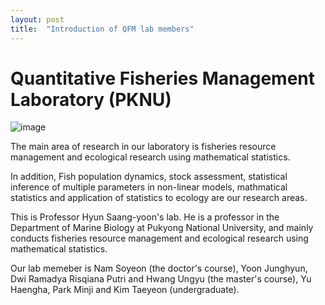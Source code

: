 ```yaml
---
layout: post
title:  "Introduction of QFM lab members"
---
```

# Quantitative Fisheries Management Laboratory (PKNU)

![image](/assets/images/KakaoTalk_20240401_172914139_18.jpg)

The main area of research in our laboratory is fisheries resource management and ecological research using mathematical statistics.

In addition, Fish population dynamics, stock assessment, statistical inference of multiple parameters in non-linear models, mathmatical statistics and application of statistics to ecology are our research areas.

This is Professor Hyun Saang-yoon's lab. He is a professor in the Department of Marine Biology at Pukyong National University, and mainly conducts fisheries resource management and ecological research using mathematical statistics.

Our lab memeber is Nam Soyeon (the doctor's course), Yoon Junghyun, Dwi Ramadya Risqiana Putri and Hwang Ungyu (the master's course), Yu Haengha, Park Minji and Kim Taeyeon (undergraduate).
